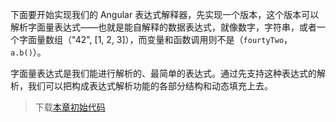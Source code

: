 下面要开始实现我们的 Angular 表达式解释器，先实现一个版本，这个版本可以解析字面量表达式——也就是能自解释的数据表达式，就像数字，字符串，或者一个字面量数组（"42", [1, 2, 3]），而变量和函数调用则不是（`fourtyTwo`，`a.b()`）。

字面量表达式是我们能进行解析的、最简单的表达式。通过先支持这种表达式的解析，我们可以把构成表达式解析功能的各部分结构和动态填充上去。

> 下载[本章初始代码](https://github.com/teropa/build-your-own-angularjs/releases/tag/chapter5-scope-events)